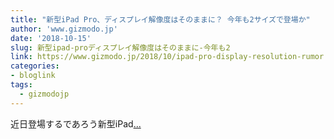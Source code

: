```yaml
---
title: "新型iPad Pro、ディスプレイ解像度はそのままに？ 今年も2サイズで登場か"
author: 'www.gizmodo.jp'
date: '2018-10-15'
slug: 新型ipad-proディスプレイ解像度はそのままに-今年も2
link: https://www.gizmodo.jp/2018/10/ipad-pro-display-resolution-rumor.html
categories:
- bloglink
tags:
  - gizmodojp
---
```


近日登場するであろう新型iPad[... <i class="fas fa-external-link-alt"></i>](https://www.gizmodo.jp/2018/10/ipad-pro-display-resolution-rumor.html)

